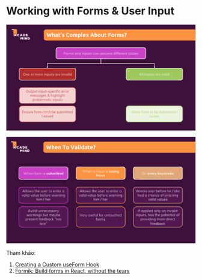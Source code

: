 # Working with Forms & User Input

![](../Screenshots/forms.png)

![](../Screenshots/forms-2.png)

Tham khảo:

1. [Creating a Custom useForm Hook](https://academind.com/tutorials/reactjs-a-custom-useform-hook/)
2. [Formik: Build forms in React, without the tears](https://formik.org/)
